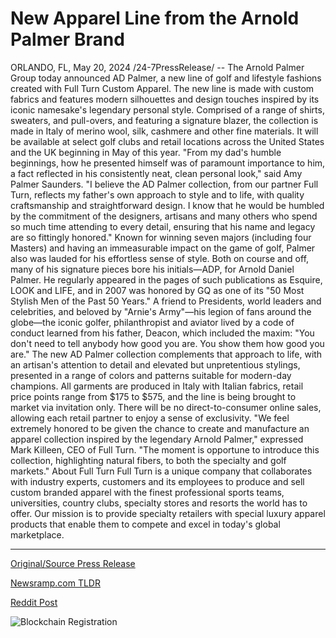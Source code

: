 # New Apparel Line from the Arnold Palmer Brand

ORLANDO, FL, May 20, 2024 /24-7PressRelease/ -- The Arnold Palmer Group today announced AD Palmer, a new line of golf and lifestyle fashions created with Full Turn Custom Apparel. The new line is made with custom fabrics and features modern silhouettes and design touches inspired by its iconic namesake's legendary personal style. Comprised of a range of shirts, sweaters, and pull-overs, and featuring a signature blazer, the collection is made in Italy of merino wool, silk, cashmere and other fine materials. It will be available at select golf clubs and retail locations across the United States and the UK beginning in May of this year.   "From my dad's humble beginnings, how he presented himself was of paramount importance to him, a fact reflected in his consistently neat, clean personal look," said Amy Palmer Saunders. "I believe the AD Palmer collection, from our partner Full Turn, reflects my father's own approach to style and to life, with quality craftsmanship and straightforward design. I know that he would be humbled by the commitment of the designers, artisans and many others who spend so much time attending to every detail, ensuring that his name and legacy are so fittingly honored."  Known for winning seven majors (including four Masters) and having an immeasurable impact on the game of golf, Palmer also was lauded for his effortless sense of style. Both on course and off, many of his signature pieces bore his initials—ADP, for Arnold Daniel Palmer. He regularly appeared in the pages of such publications as Esquire, LOOK and LIFE, and in 2007 was honored by GQ as one of its "50 Most Stylish Men of the Past 50 Years." A friend to Presidents, world leaders and celebrities, and beloved by "Arnie's Army"—his legion of fans around the globe—the iconic golfer, philanthropist and aviator lived by a code of conduct learned from his father, Deacon, which included the maxim: "You don't need to tell anybody how good you are. You show them how good you are."  The new AD Palmer collection complements that approach to life, with an artisan's attention to detail and elevated but unpretentious stylings, presented in a range of colors and patterns suitable for modern-day champions. All garments are produced in Italy with Italian fabrics, retail price points range from $175 to $575, and the line is being brought to market via invitation only. There will be no direct-to-consumer online sales, allowing each retail partner to enjoy a sense of exclusivity.  "We feel extremely honored to be given the chance to create and manufacture an apparel collection inspired by the legendary Arnold Palmer," expressed Mark Killeen, CEO of Full Turn. "The moment is opportune to introduce this collection, highlighting natural fibers, to both the specialty and golf markets."  About Full Turn  Full Turn is a unique company that collaborates with industry experts, customers and its employees to produce and sell custom branded apparel with the finest professional sports teams, universities, country clubs, specialty stores and resorts the world has to offer. Our mission is to provide specialty retailers with special luxury apparel products that enable them to compete and excel in today's global marketplace. 

---

[Original/Source Press Release](https://www.24-7pressrelease.com/press-release/507824/new-apparel-line-from-the-arnold-palmer-brand)
                    

[Newsramp.com TLDR](None) 



[Reddit Post](https://www.reddit.com/r/Lifestyle_Culture/comments/1cwura0/arnold_palmer_group_launches_new_ad_palmer/) 



![Blockchain Registration](https://cdn.newsramp.app/24-7PressRelease/qrcode/245/21/hushrrgQ.webp)